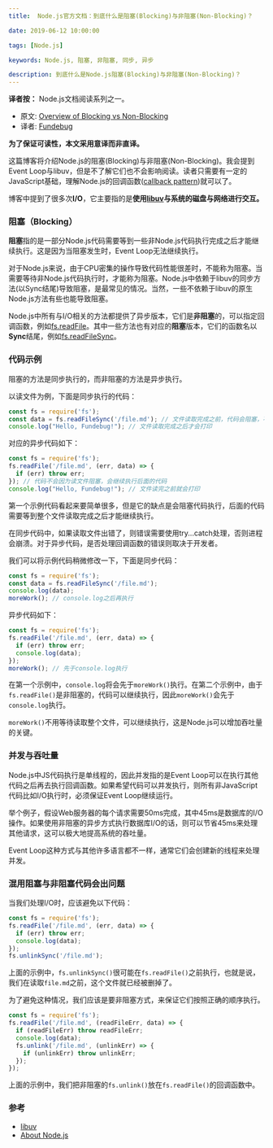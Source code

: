 ```yaml
---
title:  Node.js官方文档：到底什么是阻塞(Blocking)与非阻塞(Non-Blocking)？

date: 2019-06-12 10:00:00

tags: [Node.js]

keywords: Node.js, 阻塞, 非阻塞, 同步, 异步

description: 到底什么是Node.js阻塞(Blocking)与非阻塞(Non-Blocking)？
---
```


**译者按：** Node.js文档阅读系列之一。

<!-- more -->

-   原文: [Overview of Blocking vs Non-Blocking](https://nodejs.org/en/docs/guides/blocking-vs-non-blocking/)
-   译者: [Fundebug](https://www.fundebug.com/)

**为了保证可读性，本文采用意译而非直译。**

这篇博客将介绍Node.js的阻塞(Blocking)与非阻塞(Non-Blocking)。我会提到Event Loop与libuv，但是不了解它们也不会影响阅读。读者只需要有一定的JavaScript基础，理解Node.js的回调函数([callback pattern](https://nodejs.org/en/knowledge/getting-started/control-flow/what-are-callbacks/))就可以了。

博客中提到了很多次**I/O**，它主要指的是**使用[libuv](http://libuv.org/)与系统的磁盘与网络进行交互。**


### 阻塞（Blocking）

**阻塞**指的是一部分Node.js代码需要等到一些非Node.js代码执行完成之后才能继续执行。这是因为当阻塞发生时，Event Loop无法继续执行。

对于Node.js来说，由于CPU密集的操作导致代码性能很差时，不能称为阻塞。当需要等待非Node.js代码执行时，才能称为阻塞。Node.js中依赖于libuv的同步方法(以Sync结尾)导致阻塞，是最常见的情况。当然，一些不依赖于libuv的原生Node.js方法有些也能导致阻塞。

Node.js中所有与I/O相关的方法都提供了异步版本，它们是**非阻塞**的，可以指定回调函数，例如[fs.readFile](https://nodejs.org/api/fs.html#fs_fs_readfile_path_options_callback)。其中一些方法也有对应的**阻塞**版本，它们的函数名以**Sync**结尾，例如[fs.readFileSync](https://nodejs.org/api/fs.html#fs_fs_readfilesync_path_options)。

### 代码示例

阻塞的方法是同步执行的，而非阻塞的方法是异步执行。

以读文件为例，下面是同步执行的代码：

```js
const fs = require('fs');
const data = fs.readFileSync('/file.md'); // 文件读取完成之前，代码会阻塞，不会执行后面的代码
console.log("Hello, Fundebug!"); // 文件读取完成之后才会打印
```

对应的异步代码如下：

```js
const fs = require('fs');
fs.readFile('/file.md', (err, data) => {
  if (err) throw err;
}); // 代码不会因为读文件阻塞，会继续执行后面的代码
console.log("Hello, Fundebug!"); // 文件读完之前就会打印
```

第一个示例代码看起来要简单很多，但是它的缺点是会阻塞代码执行，后面的代码需要等到整个文件读取完成之后才能继续执行。

在同步代码中，如果读取文件出错了，则错误需要使用try...catch处理，否则进程会崩溃。对于异步代码，是否处理回调函数的错误则取决于开发者。

我们可以将示例代码稍微修改一下，下面是同步代码：

```js
const fs = require('fs');
const data = fs.readFileSync('/file.md'); 
console.log(data);
moreWork(); // console.log之后再执行
```

异步代码如下：

```js
const fs = require('fs');
fs.readFile('/file.md', (err, data) => {
  if (err) throw err;
  console.log(data);
});
moreWork(); // 先于console.log执行
```

在第一个示例中，`console.log`将会先于`moreWork()`执行。在第二个示例中，由于`fs.readFile()`是非阻塞的，代码可以继续执行，因此`moreWork()`会先于`console.log`执行。

`moreWork()`不用等待读取整个文件，可以继续执行，这是Node.js可以增加吞吐量的关键。

### 并发与吞吐量


Node.js中JS代码执行是单线程的，因此并发指的是Event Loop可以在执行其他代码之后再去执行回调函数。如果希望代码可以并发执行，则所有非JavaScript代码比如I/O执行时，必须保证Event Loop继续运行。

举个例子，假设Web服务器的每个请求需要50ms完成，其中45ms是数据库的I/O操作。如果使用非阻塞的异步方式执行数据库I/O的话，则可以节省45ms来处理其他请求，这可以极大地提高系统的吞吐量。

Event Loop这种方式与其他许多语言都不一样，通常它们会创建新的线程来处理并发。

### 混用阻塞与非阻塞代码会出问题

当我们处理I/O时，应该避免以下代码：

```js
const fs = require('fs');
fs.readFile('/file.md', (err, data) => {
  if (err) throw err;
  console.log(data);
});
fs.unlinkSync('/file.md');
```

上面的示例中，`fs.unlinkSync()`很可能在`fs.readFile()`之前执行，也就是说，我们在读取`file.md`之前，这个文件就已经被删掉了。

为了避免这种情况，我们应该是要非阻塞方式，来保证它们按照正确的顺序执行。

```js
const fs = require('fs');
fs.readFile('/file.md', (readFileErr, data) => {
  if (readFileErr) throw readFileErr;
  console.log(data);
  fs.unlink('/file.md', (unlinkErr) => {
    if (unlinkErr) throw unlinkErr;
  });
});
```

上面的示例中，我们把非阻塞的`fs.unlink()`放在`fs.readFile()`的回调函数中。

### 参考

- [libuv](http://libuv.org/)
- [About Node.js](https://nodejs.org/en/about/)
